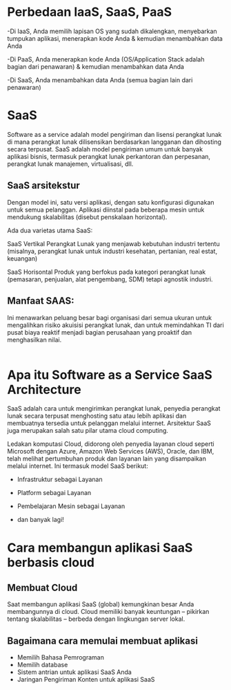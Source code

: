 # Perbedaan laaS, SaaS, PaaS

-Di IaaS, Anda memilih lapisan OS yang sudah dikalengkan, menyebarkan tumpukan aplikasi, menerapkan kode Anda & kemudian menambahkan data Anda

-Di PaaS, Anda menerapkan kode Anda (OS/Application Stack adalah bagian dari penawaran) & kemudian menambahkan data Anda

-Di SaaS, Anda menambahkan data Anda (semua bagian lain dari penawaran)


# SaaS

Software as a service adalah model pengiriman dan lisensi perangkat lunak di mana perangkat lunak dilisensikan berdasarkan langganan dan dihosting secara terpusat.
SaaS adalah model pengiriman umum untuk banyak aplikasi bisnis, termasuk perangkat lunak perkantoran dan perpesanan, perangkat lunak manajemen, virtualisasi, dll.

## SaaS arsitekstur

Dengan model ini, satu versi aplikasi, dengan satu konfigurasi digunakan untuk semua pelanggan. Aplikasi diinstal pada beberapa mesin untuk mendukung skalabilitas (disebut penskalaan horizontal).


Ada dua varietas utama SaaS:

SaaS Vertikal
Perangkat Lunak yang menjawab kebutuhan industri tertentu (misalnya, perangkat lunak untuk industri kesehatan, pertanian, real estat, keuangan)

SaaS Horisontal
Produk yang berfokus pada kategori perangkat lunak (pemasaran, penjualan, alat pengembang, SDM) tetapi agnostik industri.

## Manfaat SAAS:

Ini menawarkan peluang besar bagi organisasi dari semua ukuran untuk mengalihkan risiko akuisisi perangkat lunak, dan untuk memindahkan TI dari pusat biaya reaktif menjadi bagian perusahaan yang proaktif dan menghasilkan nilai.<br><br>



# Apa itu Software as a Service SaaS Architecture

SaaS adalah cara untuk mengirimkan perangkat lunak, penyedia perangkat lunak secara terpusat menghosting satu atau lebih aplikasi dan membuatnya tersedia untuk pelanggan melalui internet. Arsitektur SaaS juga merupakan salah satu pilar utama cloud computing.

Ledakan komputasi Cloud, didorong oleh penyedia layanan cloud seperti Microsoft dengan Azure, Amazon Web Services (AWS), Oracle, dan IBM, telah melihat pertumbuhan produk dan layanan lain yang disampaikan melalui internet. Ini termasuk model SaaS berikut:


- Infrastruktur sebagai Layanan

- Platform sebagai Layanan

- Pembelajaran Mesin sebagai Layanan

- dan banyak lagi!


# Cara membangun aplikasi SaaS berbasis cloud

## Membuat Cloud

Saat membangun aplikasi SaaS (global) kemungkinan besar Anda membangunnya di cloud. Cloud memiliki banyak keuntungan – pikirkan tentang skalabilitas – berbeda dengan lingkungan server lokal.

## Bagaimana cara memulai membuat aplikasi

- Memilih Bahasa Pemrograman
- Memilih database 
- Sistem antrian untuk aplikasi SaaS Anda
- Jaringan Pengiriman Konten untuk aplikasi SaaS 
